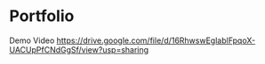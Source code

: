 # Portfolio
Demo Video
https://drive.google.com/file/d/16RhwswEglablFpqoX-UACUpPfCNdGgSf/view?usp=sharing
